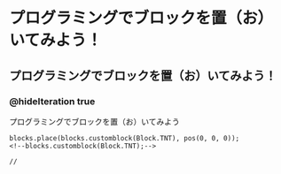 # プログラミングでブロックを置（お）いてみよう！
## プログラミングでブロックを置（お）いてみよう！
### @hideIteration true
プログラミングでブロックを置（お）いてみよう

<!--blocks.place(blocks.selectTntBlock(selecttntblocks.TNT), pos(0, 0, 0));-->

```ghost
blocks.place(blocks.customblock(Block.TNT), pos(0, 0, 0));
<!--blocks.customblock(Block.TNT);-->
```

```template
//
```
